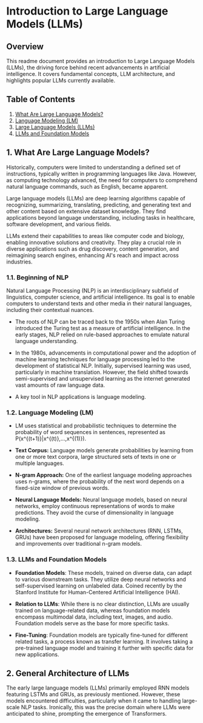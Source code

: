 # Introduction to Large Language Models (LLMs)

## Overview
This readme document provides an introduction to Large Language Models (LLMs), the driving force behind recent advancements in artificial intelligence. It covers fundamental concepts, LLM architecture, and highlights popular LLMs currently available.

## Table of Contents
1. [What Are Large Language Models?](#what-are-large-language-models)
2. [Language Modeling (LM)](#language-modeling)
3. [Large Language Models (LLMs)](#large-language-models)
4. [LLMs and Foundation Models](#llms-and-foundation-models)

## 1. What Are Large Language Models?
Historically, computers were limited to understanding a defined set of instructions, typically written in programming languages like Java. However, as computing technology advanced, the need for computers to comprehend natural language commands, such as English, became apparent.

Large language models (LLMs) are deep learning algorithms capable of recognizing, summarizing, translating, predicting, and generating text and other content based on extensive dataset knowledge. They find applications beyond language understanding, including tasks in healthcare, software development, and various fields. 

LLMs extend their capabilities to areas like computer code and biology, enabling innovative solutions and creativity. They play a crucial role in diverse applications such as drug discovery, content generation, and reimagining search engines, enhancing AI's reach and impact across industries.

### 1.1. Beginning of NLP
Natural Language Processing (NLP) is an interdisciplinary subfield of linguistics, computer science, and artificial intelligence. Its goal is to enable computers to understand texts and other media in their natural languages, including their contextual nuances.

- The roots of NLP can be traced back to the 1950s when Alan Turing introduced the Turing test as a measure of artificial intelligence. In the early stages, NLP relied on rule-based approaches to emulate natural language understanding.

- In the 1980s, advancements in computational power and the adoption of machine learning techniques for language processing led to the development of statistical NLP. Initially, supervised learning was used, particularly in machine translation. However, the field shifted towards semi-supervised and unsupervised learning as the internet generated vast amounts of raw language data. 

- A key tool in NLP applications is language modeling.

### 1.2. Language Modeling (LM)
- LM uses statistical and probabilistic techniques to determine the probability of word sequences in sentences, represented as P(x^{(t+1)}|x^{(t)},...,x^{(1)}).

- **Text Corpus:** Language models generate probabilities by learning from one or more text corpora, large structured sets of texts in one or multiple languages.

- **N-gram Approach:** One of the earliest language modeling approaches uses n-grams, where the probability of the next word depends on a fixed-size window of previous words.

- **Neural Language Models:** Neural language models, based on neural networks, employ continuous representations of words to make predictions. They avoid the curse of dimensionality in language modeling.

- **Architectures:** Several neural network architectures (RNN, LSTMs, GRUs) have been proposed for language modeling, offering flexibility and improvements over traditional n-gram models.

### 1.3. LLMs and Foundation Models
- **Foundation Models**: These models, trained on diverse data, can adapt to various downstream tasks. They utilize deep neural networks and self-supervised learning on unlabeled data. Coined recently by the Stanford Institute for Human-Centered Artificial Intelligence (HAI).

- **Relation to LLMs**: While there is no clear distinction, LLMs are usually trained on language-related data, whereas foundation models encompass multimodal data, including text, images, and audio. Foundation models serve as the base for more specific tasks.

- **Fine-Tuning**: Foundation models are typically fine-tuned for different related tasks, a process known as transfer learning. It involves taking a pre-trained language model and training it further with specific data for new applications.

## 2. General Architecture of LLMs

The early large language models (LLMs) primarily employed RNN models featuring LSTMs and GRUs, as previously mentioned. However, these models encountered difficulties, particularly when it came to handling large-scale NLP tasks. Ironically, this was the precise domain where LLMs were anticipated to shine, prompting the emergence of Transformers.